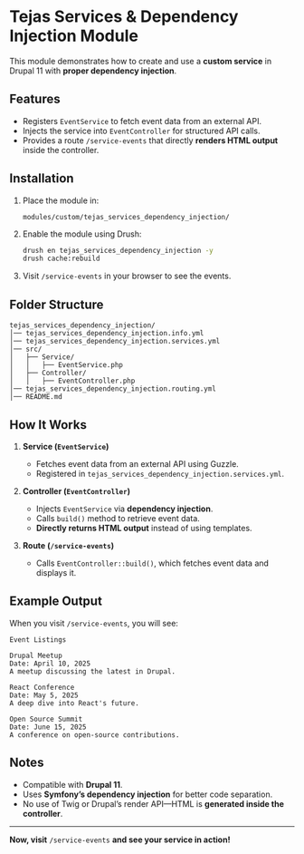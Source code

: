 
# Tejas Services & Dependency Injection Module

This module demonstrates how to create and use a **custom service** in Drupal 11 with **proper dependency injection**.

## Features

-   Registers `EventService` to fetch event data from an external API.
-   Injects the service into `EventController` for structured API calls.
-   Provides a route `/service-events` that directly **renders HTML output** inside the controller.

## Installation

1.  Place the module in:
    
    ```
    modules/custom/tejas_services_dependency_injection/
    
    ```
    
2.  Enable the module using Drush:
    
    ```sh
    drush en tejas_services_dependency_injection -y
    drush cache:rebuild
    
    ```
    
3.  Visit `/service-events` in your browser to see the events.

## Folder Structure

```
tejas_services_dependency_injection/
│── tejas_services_dependency_injection.info.yml
│── tejas_services_dependency_injection.services.yml
│── src/
│   ├── Service/
│   │   ├── EventService.php
│   ├── Controller/
│   │   ├── EventController.php
│── tejas_services_dependency_injection.routing.yml
│── README.md

```

## How It Works

1.  **Service (`EventService`)**
    
    -   Fetches event data from an external API using Guzzle.
    -   Registered in `tejas_services_dependency_injection.services.yml`.
2.  **Controller (`EventController`)**
    
    -   Injects `EventService` via **dependency injection**.
    -   Calls `build()` method to retrieve event data.
    -   **Directly returns HTML output** instead of using templates.
3.  **Route (`/service-events`)**
    
    -   Calls `EventController::build()`, which fetches event data and displays it.

## Example Output

When you visit `/service-events`, you will see:

```
Event Listings

Drupal Meetup
Date: April 10, 2025
A meetup discussing the latest in Drupal.

React Conference
Date: May 5, 2025
A deep dive into React's future.

Open Source Summit
Date: June 15, 2025
A conference on open-source contributions.

```

## Notes

-   Compatible with **Drupal 11**.
-   Uses **Symfony’s dependency injection** for better code separation.
-   No use of Twig or Drupal’s render API—HTML is **generated inside the controller**.

----------

**Now, visit** `/service-events` **and see your service in action!**